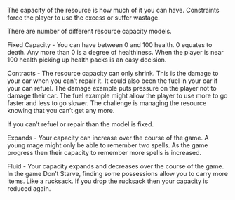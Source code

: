 ﻿The capacity of the resource is how much of it you can have. Constraints force the player to use the excess or suffer wastage.

There are number of different resource capacity models.

Fixed Capacity - You can have between 0 and 100 health. 0 equates to death.  Any more than 0 is a degree of healthiness. When the player is near 100 health picking up health packs is an easy decision.

Contracts - The resource capacity can only shrink. This is the damage to your car when you can’t repair it. It could also been the fuel in your car if your can refuel. The damage example puts pressure on the player not to damage their car. The fuel example might allow the player to use more to go faster and less to go slower. The challenge is managing the resource knowing that you can’t get any more. 

If you can’t refuel or repair than the model is fixed.

Expands - Your capacity can increase over the course of the game. A young mage might only be able to remember two spells. As the game progress then their capacity to remember more spells is increased.

Fluid - Your capacity expands and decreases over the course of the game. In the game Don’t Starve, finding some possessions allow you to carry more items. Like a rucksack. If you drop the rucksack then your capacity is reduced again.
